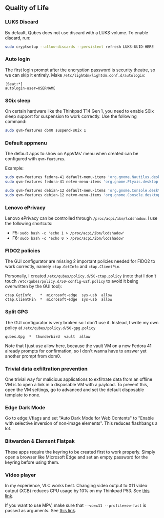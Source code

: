## Quality of Life

### LUKS Discard

By default, Qubes does not use discard with a LUKS volume. To enable discard, run:

```bash
sudo cryptsetup --allow-discards --persistent refresh LUKS-UUID-HERE
```

### Auto login

The first login prompt after the encryption password is security theatre, so we can skip it entirely. Make `/etc/lightdm/lightdm.conf.d/autologin`:

```
[Seat:*]
autologin-user=USERNAME
```

### S0ix sleep

On certain hardware like the Thinkpad T14 Gen 1, you need to enable S0ix sleep support for suspension to work correctly. Use the following command:

```bash
sudo qvm-features dom0 suspend-s0ix 1
```

### Default appmenu

The default apps to show on AppVMs' menu when created can be configured with `qvm-features`.

Example:

```bash
sudo qvm-features fedora-41 default-menu-items 'org.gnome.Nautilus.desktop org.gnome.Ptyxis.desktop'
sudo qvm-features fedora-41 netvm-menu-items 'org.gnome.Ptyxis.desktop'

sudo qvm-features debian-12 default-menu-items 'org.gnome.Console.desktop org.gnome.Nautilus.desktop'
sudo qvm-features debian-12 netvm-menu-items 'org.gnome.Console.desktop'
```

### Lenovo ePrivacy

Lenovo ePrivacy can be controlled through `/proc/acpi/ibm/lcdshadow`. I use the following shortcuts:

- F5: `sudo bash -c 'echo 1 > /proc/acpi/ibm/lcdshadow'`
- F6: `sudo bash -c 'echo 0 > /proc/acpi/ibm/lcdshadow'`

### FIDO2 policies
The GUI configurator are missing 2 important policies needed for FIDO2 to work correctly, namely `ctap.GetInfo` and `ctap.ClientPin`.

Personally, I created `/etc/qubes/policy.d/50-ctap.policy` (note that I don't touch `/etc/qubes/policy.d/50-config-u2f.policy` to avoid it being overwritten by the GUI tool):

```
ctap.GetInfo    *  microsoft-edge  sys-usb  allow
ctap.ClientPin  *  microsoft-edge  sys-usb  allow
```

### Split GPG
The GUI configurator is very broken so I don't use it. Instead, I write my own policy at `/etc/qubes/policy.d/50-gpg.policy`
```
qubes.Gpg  *  thunderbird  vault  allow
```

Note that I just use allow here, because the vault VM on a new Fedora 41 already prompts for confirmation, so I don't wanna have to answer yet another prompt from dom0.

### Trivial data exfiltration prevention

One trivial way for malicious applications to exfiltrate data from an offline VM is to open a link in a disposable VM with a payload. To prevent this, open the VM settings, go to advanced and set the default disposable template to none.

### Edge Dark Mode

Go to edge://flags and set "Auto Dark Mode for Web Contents" to "Enable with selective inversion of non-image elements". This reduces flashbangs a lot.

### Bitwarden & Element Flatpak

These apps require the keyring to be created first to work properly. Simply open a browser like Microsoft Edge and set an empty password for the keyring before using them.

### Video player

In my experience, VLC works best. Changing video output to X11 video output (XCB) reduces CPU usage by 10% on my Thinkpad P53. See [this link](https://forum.qubes-os.org/t/vlc-video-playback-cpu-usage-improvement/23363).

If you want to use MPV, make sure that `--vo=x11 --profile=sw-fast` is passed as arguments. See [this link](https://forum.qubes-os.org/t/improving-video-playback-speed/21906).
